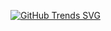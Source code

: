 [![GitHub Trends SVG](https://api.githubtrends.io/user/svg/sbahari/langs)](https://githubtrends.io)
